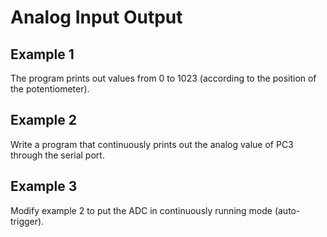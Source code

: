 # Analog Input Output

## Example 1

The program prints out values from 0 to 1023 (according to the position of the potentiometer).

## Example 2

Write a program that continuously prints out the analog value of PC3 through the serial port.

## Example 3

Modify example 2 to put the ADC in continuously running mode (auto-trigger).
